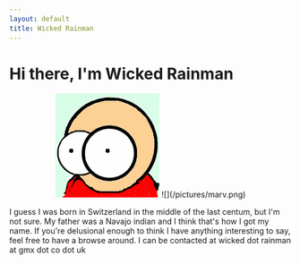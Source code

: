 ```yaml
---
layout: default
title: Wicked Rainman
---
```


# Hi there, I'm Wicked Rainman
<p align="center" >
  <img src="/pictures/marv.png">
![](/pictures/marv.png)

</p>
I guess I was born in Switzerland in the middle of the last centum, but I'm not sure. My father was a
Navajo indian and I think that's how I got my name. If you're delusional enough to
think I have anything interesting to say, feel free to have a browse around. I can be contacted at wicked dot rainman at gmx dot co dot uk

